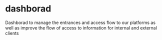 # dashborad
Dashborad to manage the entrances and access flow to our platforms as well as improve the flow of access to information for internal and external clients
